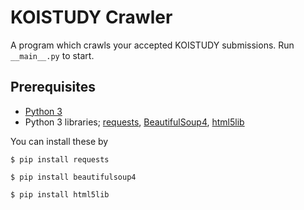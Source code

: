 # KOISTUDY Crawler
A program which crawls your accepted KOISTUDY submissions.
Run `__main__.py` to start.

Prerequisites
--------
- [Python 3](https://www.python.org/)
- Python 3 libraries; [requests](http://docs.python-requests.org/), [BeautifulSoup4](https://www.crummy.com/software/BeautifulSoup/bs4/doc/), [html5lib](https://pypi.python.org/pypi/html5lib)

You can install these by

`$ pip install requests`

`$ pip install beautifulsoup4`

`$ pip install html5lib`
